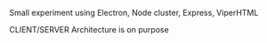 Small experiment using Electron, Node cluster, Express, ViperHTML

CLIENT/SERVER Architecture is on purpose